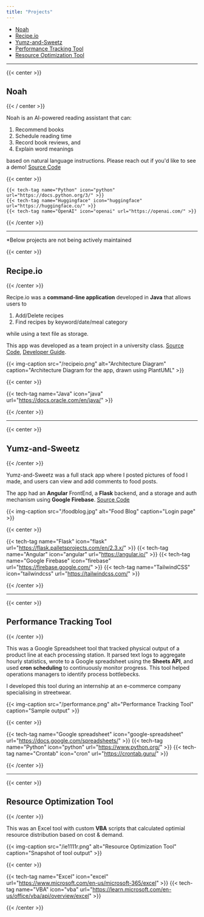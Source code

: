 ```yaml
---
title: "Projects"
---
```


- [Noah](#noah)
- [Recipe.io](#recipe-io)
- [Yumz-and-Sweetz](#yumz-and-sweetz)
- [Performance Tracking Tool](#performance-tracking-tool)
- [Resource Optimization Tool](#resource-optimization-tool)

---

{{< center >}}

<h2 id="noah">Noah</h2>

{{< / center >}}

Noah is an AI-powered reading assistant that can:

1. Recommend books
2. Schedule reading time
3. Record book reviews, and
4. Explain word meanings

based on natural language instructions. Please reach out if you'd like to see a demo! [Source Code](https://github.com/yuki-zmstr/noah-read)

{{< center >}}

    {{< tech-tag name="Python" icon="python" url="https://docs.python.org/3/" >}}
    {{< tech-tag name="Huggingface" icon="huggingface" url="https://huggingface.co/" >}}
    {{< tech-tag name="OpenAI" icon="openai" url="https://openai.com/" >}}

{{< /center >}}

---

\*Below projects are not being actively maintained

{{< center >}}

<h2 id="recipe-io">Recipe.io</h2>

{{< /center >}}

Recipe.io was a **command-line application** developed in **Java** that allows users to

1. Add/Delete recipes
2. Find recipes by keyword/date/meal category

while using a text file as storage.

This app was developed as a team project in a university class. [Source Code](https://github.com/AY2324S2-CS2113-W14-2/tp), [Developer Guide](https://ay2324s2-cs2113-w14-2.github.io/tp/DeveloperGuide.html#architecture).

{{< img-caption src="/recipeio.png" alt="Architecture Diagram" caption="Architecture Diagram for the app, drawn using PlantUML" >}}

{{< center >}}

{{< tech-tag name="Java" icon="java" url="https://docs.oracle.com/en/java/" >}}

{{< /center >}}

---

{{< center >}}

<h2 id="yumz-and-sweetz">Yumz-and-Sweetz</h2>

{{< /center >}}

Yumz-and-Sweetz was a full stack app where I posted pictures of food I made, and users can view and add comments to food posts.

The app had an **Angular** FrontEnd, a **Flask** backend, and a storage and auth mechanism using **Google Firebase**. [Source Code](https://github.com/yuki-zmstr/yumzandsweetz)

{{< img-caption src="/foodblog.jpg" alt="Food Blog" caption="Login page" >}}

{{< center >}}

{{< tech-tag name="Flask" icon="flask" url="https://flask.palletsprojects.com/en/2.3.x/" >}}
{{< tech-tag name="Angular" icon="angular" url="https://angular.io/" >}}
{{< tech-tag name="Google Firebase" icon="firebase" url="https://firebase.google.com/" >}}
{{< tech-tag name="TailwindCSS" icon="tailwindcss" url="https://tailwindcss.com/" >}}

{{< /center >}}

---

{{< center >}}

<h2 id="performance-tracking-tool">Performance Tracking Tool</h2>

{{< /center >}}

This was a Google Spreadsheet tool that tracked physical output of a product line at each processing station. It parsed text logs to aggregate hourly statistics, wrote to a Google spreadsheet using the **Sheets API**, and used **cron scheduling** to continuously monitor progress. This tool helped operations managers to identify process bottlebecks.

I developed this tool during an internship at an e-commerce company specialising in streetwear.

{{< img-caption src="/performance.png" alt="Performance Tracking Tool" caption="Sample output" >}}

{{< center >}}

{{< tech-tag name="Google spreadsheet" icon="google-spreadsheet" url="https://docs.google.com/spreadsheets/" >}}
{{< tech-tag name="Python" icon="python" url="https://www.python.org/" >}}
{{< tech-tag name="Crontab" icon="cron" url="https://crontab.guru/" >}}

{{< /center >}}

---

{{< center >}}

<h2 id="resource-optimization-tool">Resource Optimization Tool</h2>

{{< /center >}}

This was an Excel tool with custom **VBA** scripts that calculated optimial resource distribution based on cost & demand.

{{< img-caption src="/ie1111r.png" alt="Resource Optimization Tool" caption="Snapshot of tool output" >}}

{{< center >}}

{{< tech-tag name="Excel" icon="excel" url="https://www.microsoft.com/en-us/microsoft-365/excel" >}}
{{< tech-tag name="VBA" icon="vba" url="https://learn.microsoft.com/en-us/office/vba/api/overview/excel" >}}

{{< /center >}}
